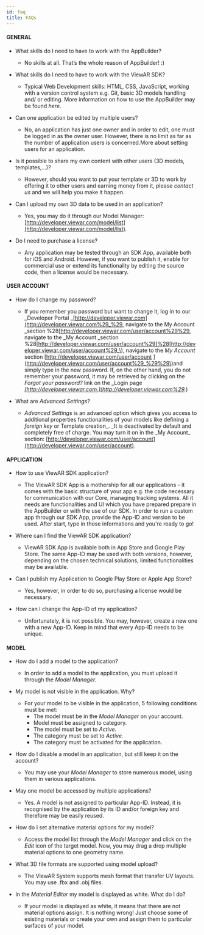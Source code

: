 ```yaml
---
id: faq
title: FAQs
---
```


#### GENERAL

* What skills do I need to have to work with the AppBuilder?
  * No skills at all. That’s the whole reason of AppBuilder! :\) 


* What skills do I need to have to work with the ViewAR SDK?
  * Typical Web Development skills: HTML, CSS, JavaScript, working with a version control system e.g. Git, basic 3D models handling and/ or editing. More information on how to use the AppBuilder may be found _here_.


* Can one application be edited by multiple users?
  * No, an application has just one owner and in order to edit, one must be logged in as the owner user. However, there is no limit as far as the number of application users is concerned.More about setting users for an application.


* Is it possible to share my own content with other users \(3D models, templates,...\)?
  * However, should you want to put your template or 3D to work by offering it to other users and earning money from it, please _contact us_ and we will help you make it happen.


* Can I upload my own 3D data to be used in an application?
  * Yes, you may do it through our Model Manager: [http://developer.viewar.com/model/list](http://developer.viewar.com/model/list)_._


* Do I need to purchase a license?
  * Any application may be tested through an SDK App, available both for iOS and Android. However, if you want to publish it, enable for commercial use or extend its functionality by editing the source code, then a license would be necessary.

#### USER ACCOUNT

* How do I change my password?
  * If you remember you password but want to change it, log in to our _Developer Portal _[http://developer.viewar.com](http://developer.viewar.com%29_%29, navigate to the My Account _section %28[http://developer.viewar.com/user/account%29%29, navigate to the _My Account _section %28[http://developer.viewar.com/user/account%29]%28[http://developer.viewar.com/user/account%29_\), navigate to the _My Account_ section [http://developer.viewar.com/user/account ](http://developer.viewar.com/user/account%29_%29%29\)and simply type in the new password. If, on the other hand, you do not remember your password, it may be retrieved by clicking on the _Forgot your password?_ link on the _Login page _[http://developer.viewar.com.](http://developer.viewar.com%29._)


* What are _Advanced Settings_?
  * _Advanced Settings_ is an advanced option which gives you access to additional properties functionalities of your models like defining a _foreign key_ or Template creation_. \_It is deactivated by default and completely free of charge. You may turn it on in the \_My Account_ section: [http://developer.viewar.com/user/account](http://developer.viewar.com/user/account).


#### APPLICATION

* How to use ViewAR SDK application?
  * The ViewAR SDK App is a mothership for all our applications - it comes with the basic structure of your app e.g. the code necessary for communication with our Core, managing tracking systems. All it needs are functionalities and UI which you have prepared prepare in the AppBuilder or with the use of our SDK. In order to run a custom app through our SDK App, provide the App-ID and version to be used. After start, type in those informations and you're ready to go!


* Where can I find the ViewAR SDK application?
  * ViewAR SDK App is available both in App Store and Google Play Store. The same App-ID may be used with both versions, however, depending on the chosen technical solutions, limited functionalities may be available.


* Can I publish my Application to Google Play Store or Apple App Store?
  * Yes, however, in order to do so, purchasing a license would be necessary.


* How can I change the App-ID of my application?
  * Unfortunately, it is not possible. You may, however, create a new one with a new App-ID. Keep in mind that every App-ID needs to be unique.


#### MODEL

* How do I add a model to the application?
  * In order to add a model to the application, you must upload it through the _Model Manager._
  
  
* My model is not visible in the application. Why?
  * For your model to be visible in the application, 5 following conditions must be met:
    * The model must be in the _Model_ _Manager_ on your account.
    * Model must be assigned to category.
    * The model must be set to _Active._
    * The category must be set to _Active._
    * The category must be activated for the application.



* How do I disable a model in an application, but still keep it on the account?
  * You may use your _Model_ _Manager_ to store numerous model, using them in various applications.


* May one model be accessed by multiple applications?
  * Yes. A model is not assigned to particular App-ID. Instead, it is recognised by the application by its ID and/or foreign key and therefore may be easily reused.

* How do I set alternative material options for my model?
  * Access the model list through the _Model Manager_ and click on the _Edit_ icon of the target model. Now, you may drag a drop multiple material options to one geometry name.


* What 3D file formats are supported using model upload?
  * The ViewAR System supports mesh format that transfer UV layouts. You may use .fbx and .obj files.


* In the _Material Editor_ my model is displayed as white. What do I do?
  * If your model is displayed as white, it means that there are not material options assign. It is nothing wrong! Just choose some of existing materials or create your own and assign them to particular surfaces of your model.




